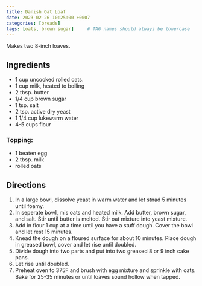 ```yaml
---
title: Danish Oat Loaf
date: 2023-02-26 10:25:00 +0007
categories: [breads]
tags: [oats, brown sugar]     # TAG names should always be lowercase
---
```


Makes two 8-inch loaves.

## Ingredients

* 1 cup uncooked rolled oats.
* 1 cup milk, heated to boiling
* 2 tbsp. butter
* 1/4 cup brown sugar
* 1 tsp. salt
* 2 tsp. active dry yeast
* 1 1/4 cup lukewarm water
* 4-5 cups flour

### Topping:
* 1 beaten egg
* 2 tbsp. milk
* rolled oats

## Directions

1. In a large bowl, dissolve yeast in warm water and let stnad 5 minutes until foamy.
2. In seperate bowl, mis oats and heated milk. Add butter, brown sugar, and salt. Stir until butter is melted. Stir oat mixture into yeast mixture.
3. Add in flour 1 cup at a time until you have a stuff dough. Cover the bowl and let rest 15 minutes.
4. Knead the dough on a floured surface for about 10 minutes. Place dough in greased bowl, cover and let rise until doubled.
5. Divide dough into two parts and put into two greased 8 or 9 inch cake pans.
6. Let rise until doubled.
7. Preheat oven to 375F and brush with egg mixture and sprinkle with oats. Bake for 25-35 minutes or until loaves sound hollow when tapped.

